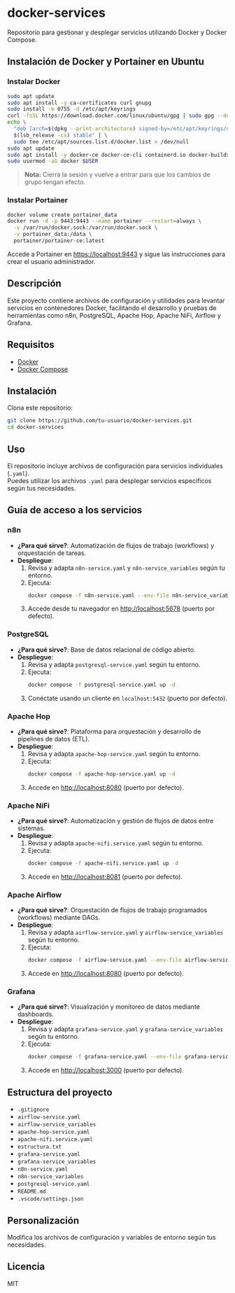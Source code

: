 # docker-services

Repositorio para gestionar y desplegar servicios utilizando Docker y Docker Compose.

## Instalación de Docker y Portainer en Ubuntu

### Instalar Docker

```sh
sudo apt update
sudo apt install -y ca-certificates curl gnupg
sudo install -m 0755 -d /etc/apt/keyrings
curl -fsSL https://download.docker.com/linux/ubuntu/gpg | sudo gpg --dearmor -o /etc/apt/keyrings/docker.gpg
echo \
  "deb [arch=$(dpkg --print-architecture) signed-by=/etc/apt/keyrings/docker.gpg] https://download.docker.com/linux/ubuntu \
  $(lsb_release -cs) stable" | \
  sudo tee /etc/apt/sources.list.d/docker.list > /dev/null
sudo apt update
sudo apt install -y docker-ce docker-ce-cli containerd.io docker-buildx-plugin docker-compose-plugin
sudo usermod -aG docker $USER
```
> **Nota:** Cierra la sesión y vuelve a entrar para que los cambios de grupo tengan efecto.

### Instalar Portainer

```sh
docker volume create portainer_data
docker run -d -p 9443:9443 --name portainer --restart=always \
  -v /var/run/docker.sock:/var/run/docker.sock \
  -v portainer_data:/data \
  portainer/portainer-ce:latest
```
Accede a Portainer en [https://localhost:9443](https://localhost:9443) y sigue las instrucciones para crear el usuario administrador.

## Descripción

Este proyecto contiene archivos de configuración y utilidades para levantar servicios en contenedores Docker, facilitando el desarrollo y pruebas de herramientas como n8n, PostgreSQL, Apache Hop, Apache NiFi, Airflow y Grafana.

## Requisitos

- [Docker](https://www.docker.com/get-started)
- [Docker Compose](https://docs.docker.com/compose/)

## Instalación

Clona este repositorio:

```sh
git clone https://github.com/tu-usuario/docker-services.git
cd docker-services
```

## Uso

El repositorio incluye archivos de configuración para servicios individuales (`.yaml`).  
Puedes utilizar los archivos `.yaml` para desplegar servicios específicos según tus necesidades.

## Guía de acceso a los servicios

### n8n

- **¿Para qué sirve?**: Automatización de flujos de trabajo (workflows) y orquestación de tareas.
- **Despliegue**:
  1. Revisa y adapta `n8n-service.yaml` y `n8n-service_variables` según tu entorno.
  2. Ejecuta:
     ```sh
     docker compose -f n8n-service.yaml --env-file n8n-service_variables up -d
     ```
  3. Accede desde tu navegador en [http://localhost:5678](http://localhost:5678) (puerto por defecto).

### PostgreSQL

- **¿Para qué sirve?**: Base de datos relacional de código abierto.
- **Despliegue**:
  1. Revisa y adapta `postgresql-service.yaml` según tu entorno.
  2. Ejecuta:
     ```sh
     docker compose -f postgresql-service.yaml up -d
     ```
  3. Conéctate usando un cliente en `localhost:5432` (puerto por defecto).

### Apache Hop

- **¿Para qué sirve?**: Plataforma para orquestación y desarrollo de pipelines de datos (ETL).
- **Despliegue**:
  1. Revisa y adapta `apache-hop-service.yaml` según tu entorno.
  2. Ejecuta:
     ```sh
     docker compose -f apache-hop-service.yaml up -d
     ```
  3. Accede en [http://localhost:8080](http://localhost:8080) (puerto por defecto).

### Apache NiFi

- **¿Para qué sirve?**: Automatización y gestión de flujos de datos entre sistemas.
- **Despliegue**:
  1. Revisa y adapta `apache-nifi.service.yaml` según tu entorno.
  2. Ejecuta:
     ```sh
     docker compose -f apache-nifi.service.yaml up -d
     ```
  3. Accede en [http://localhost:8081](http://localhost:8081) (puerto por defecto).

### Apache Airflow

- **¿Para qué sirve?**: Orquestación de flujos de trabajo programados (workflows) mediante DAGs.
- **Despliegue**:
  1. Revisa y adapta `airflow-service.yaml` y `airflow-service_variables` según tu entorno.
  2. Ejecuta:
     ```sh
     docker compose -f airflow-service.yaml --env-file airflow-service_variables up -d
     ```
  3. Accede en [http://localhost:8080](http://localhost:8080) (puerto por defecto).

### Grafana

- **¿Para qué sirve?**: Visualización y monitoreo de datos mediante dashboards.
- **Despliegue**:
  1. Revisa y adapta `grafana-service.yaml` y `grafana-service_variables` según tu entorno.
  2. Ejecuta:
     ```sh
     docker compose -f grafana-service.yaml --env-file grafana-service_variables up -d
     ```
  3. Accede en [http://localhost:3000](http://localhost:3000) (puerto por defecto).

## Estructura del proyecto

- `.gitignore`
- `airflow-service.yaml`
- `airflow-service_variables`
- `apache-hop-service.yaml`
- `apache-nifi.service.yaml`
- `estructura.txt`
- `grafana-service.yaml`
- `grafana-service_variables`
- `n8n-service.yaml`
- `n8n-service_variables`
- `postgresql-service.yaml`
- `README.md`
- `.vscode/settings.json`

## Personalización

Modifica los archivos de configuración y variables de entorno según tus necesidades.

## Licencia

MIT